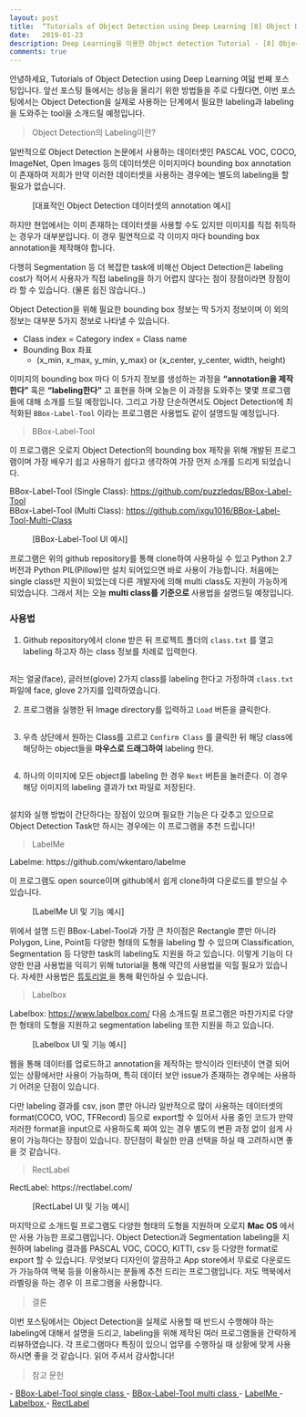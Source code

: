 ```yaml
---
layout: post
title:  “Tutorials of Object Detection using Deep Learning [8] Object Detection Labeling Guide”
date:   2019-01-23
description: Deep Learning을 이용한 Object detection Tutorial - [8] Object Detection Labeling에 대한 설명과 Tool 사용법 등을 소개드립니다.
comments: true
---
```


안녕하세요, Tutorials of Object Detection using Deep Learning 여덟 번째 포스팅입니다. 
앞선 포스팅 들에서는 성능을 올리기 위한 방법들을 주로 다뤘다면, 이번 포스팅에서는 Object Detection을 실제로 사용하는 단계에서 필요한 labeling과 labeling을 도와주는 tool을 소개드릴 예정입니다.  


<blockquote> Object Detection의 Labeling이란? </blockquote>

일반적으로 Object Detection 논문에서 사용하는 데이터셋인 PASCAL VOC, COCO, ImageNet, Open Images 등의 데이터셋은 이미지마다 bounding box annotation이 존재하여 저희가 만약 이러한 데이터셋을 사용하는 경우에는 별도의 labeling을 할 필요가 없습니다. 

<figure>
	<img src="{{ '/assets/img/object_detection_eighth/1.PNG' | prepend: site.baseurl }}" alt=""> 
	<figcaption> [대표적인 Object Detection 데이터셋의 annotation 예시] </figcaption>
</figure> 

하지만 현업에서는 이미 존재하는 데이터셋을 사용할 수도 있지만 이미지를 직접 취득하는 경우가 대부분입니다.
이 경우 필연적으로 각 이미지 마다 bounding box annotation을 제작해야 합니다. 

다행히 Segmentation 등 더 복잡한 task에 비해선 Object Detection은  labeling cost가 적어서 사용자가 직접 labeling을 하기 어렵지 않다는 점이 장점이라면 장점이라 할 수 있습니다. (물론 쉽진 않습니다..)

Object Detection을 위해 필요한 bounding box 정보는 딱 5가지 정보이며 이 외의 정보는 대부분 5가지 정보로 나타낼 수 있습니다.

-	Class index = Category index = Class name
-	Bounding Box 좌표
    - (x_min, x_max, y_min, y_max) or (x_center, y_center, width, height)

이미지의 bounding box 마다 이 5가지 정보를 생성하는 과정을 **“annotation을 제작한다”** 혹은 **“labeling한다”** 고 표현을 하며 오늘은 이 과정을 도와주는 몇몇 프로그램들에 대해 소개를 드릴 예정입니다. 
그리고 가장 단순하면서도 Object Detection에 최적화된 `BBox-Label-Tool` 이라는 프로그램은 사용법도 같이 설명드릴 예정입니다.

<blockquote> BBox-Label-Tool </blockquote>  

이 프로그램은 오로지 Object Detection의 bounding box 제작을 위해 개발된 프로그램이며 가장 배우기 쉽고 사용하기 쉽다고 생각하여 가장 먼저 소개를 드리게 되었습니다.

BBox-Label-Tool (Single Class): https://github.com/puzzledqs/BBox-Label-Tool  
BBox-Label-Tool (Multi Class): https://github.com/jxgu1016/BBox-Label-Tool-Multi-Class

<figure>
	<img src="{{ '/assets/img/object_detection_eighth/2.PNG' | prepend: site.baseurl }}" alt=""> 
	<figcaption> [BBox-Label-Tool UI 예시] </figcaption>
</figure> 

프로그램은 위의 github repository를 통해 clone하여 사용하실 수 있고 Python 2.7 버전과 Python PIL(Pillow)만 설치 되어있으면 바로 사용이 가능합니다. 
처음에는 single class만 지원이 되었는데 다른 개발자에 의해 multi class도 지원이 가능하게 되었습니다. 
그래서 저는 오늘 **multi class를 기준으로** 사용법을 설명드릴 예정입니다.

### 사용법
1.	Github repository에서 clone 받은 뒤 프로젝트 폴더의 `class.txt` 를 열고 labeling 하고자 하는 class 정보를 차례로 입력한다.

<figure>
	<img src="{{ '/assets/img/object_detection_eighth/3.PNG' | prepend: site.baseurl }}" alt=""> 
</figure> 

저는 얼굴(face), 글러브(glove) 2가지 class를 labeling 한다고 가정하여 `class.txt` 파일에 face, glove 2가지를 입력하였습니다.

2.	프로그램을 실행한 뒤 Image directory를 입력하고 `Load` 버튼을 클릭한다.
 
<figure>
	<img src="{{ '/assets/img/object_detection_eighth/4.PNG' | prepend: site.baseurl }}" alt=""> 
</figure> 
 
3.	우측 상단에서 원하는 Class를 고르고 `Confirm Class` 를 클릭한 뒤 해당 class에 해당하는 object들을 **마우스로 드래그하여** labeling 한다.
 
<figure>
	<img src="{{ '/assets/img/object_detection_eighth/5.PNG' | prepend: site.baseurl }}" alt=""> 
</figure>  

4.	하나의 이미지에 모든 object를 labeling 한 경우 `Next` 버튼을 눌러준다. 이 경우 해당 이미지의 labeling 결과가 txt 파일로 저장된다.
 
<figure>
	<img src="{{ '/assets/img/object_detection_eighth/6.PNG' | prepend: site.baseurl }}" alt=""> 
</figure> 

설치와 실행 방법이 간단하다는 장점이 있으며 필요한 기능은 다 갖추고 있으므로 Object Detection Task만 하시는 경우에는 이 프로그램을 추천 드립니다!

<blockquote> LabelMe </blockquote>  
Labelme: https://github.com/wkentaro/labelme

이 프로그램도 open source이며 github에서 쉽게 clone하여 다운로드를 받으실 수 있습니다. 

<figure>
	<img src="{{ '/assets/img/object_detection_eighth/7.PNG' | prepend: site.baseurl }}" alt=""> 
	<figcaption> [LabelMe UI 및 기능 예시] </figcaption>
</figure> 

위에서 설명 드린 BBox-Label-Tool과 가장 큰 차이점은 Rectangle 뿐만 아니라 Polygon, Line, Point등 다양한 형태의 도형을 labeling 할 수 있으며 Classification, Segmentation 등 다양한 task의 labeling도 지원을 하고 있습니다. 
이렇게 기능이 다양한 만큼 사용법을 익히기 위해 tutorial을 통해 약간의 사용법을 익힐 필요가 있습니다. 
자세한 사용법은 
<a href="https://github.com/wkentaro/labelme/tree/master/examples/tutorial" target="_blank"> 튜토리얼 </a>
을 통해 확인하실 수 있습니다.

<blockquote> Labelbox </blockquote>  

Labelbox: https://www.labelbox.com/
다음 소개드릴 프로그램은 마찬가지로 다양한 형태의 도형을 지원하고 segmentation labeling 또한 지원을 하고 있습니다. 

<figure>
	<img src="{{ '/assets/img/object_detection_eighth/8.PNG' | prepend: site.baseurl }}" alt=""> 
	<figcaption> [Labelbox UI 및 기능 예시] </figcaption>
</figure> 

웹을 통해 데이터를 업로드하고 annotation을 제작하는 방식이라 인터넷이 연결 되어있는 상황에서만 사용이 가능하며, 특히 데이터 보안 issue가 존재하는 경우에는 사용하기 어려운 단점이 있습니다. 

다만 labeling 결과를 csv, json 뿐만 아니라 일반적으로 많이 사용하는 데이터셋의 format(COCO, VOC, TFRecord) 등으로 export할 수 있어서 사용 중인 코드가 만약 저러한 format을 input으로 사용하도록 짜여 있는 경우 별도의 변환 과정 없이 쉽게 사용이 가능하다는 장점이 있습니다. 
장단점이 확실한 만큼 선택을 하실 때 고려하시면 좋을 것 같습니다.

<blockquote> RectLabel </blockquote>  
RectLabel: https://rectlabel.com/

<figure>
	<img src="{{ '/assets/img/object_detection_eighth/9.PNG' | prepend: site.baseurl }}" alt=""> 
	<figcaption> [RectLabel UI 및 기능 예시] </figcaption>
</figure> 

마지막으로 소개드릴 프로그램도 다양한 형태의 도형을 지원하며 오로지 **Mac OS** 에서만 사용 가능한 프로그램입니다. 
Object Detection과 Segmentation labeling을 지원하며 labeling 결과를 PASCAL VOC, COCO, KITTI, csv 등 다양한 format로 export 할 수 있습니다. 
무엇보다 디자인이 깔끔하고 App store에서 무료로 다운로드가 가능하여 맥북 등을 이용하시는 분들께 추천 드리는 프로그램입니다. 
저도 맥북에서 라벨링을 하는 경우 이 프로그램을 사용합니다. 

<blockquote> 결론 </blockquote>  
이번 포스팅에서는 Object Detection을 실제로 사용할 때 반드시 수행해야 하는 labeling에 대해서 설명을 드리고, labeling을 위해 제작된 여러 프로그램들을 간략하게 리뷰하였습니다. 
각 프로그램마다 특징이 있으니 업무를 수행하실 때 상황에 맞게 사용하시면 좋을 것 같습니다. 읽어 주셔서 감사합니다!

<blockquote> 참고 문헌 </blockquote>  
- <a href="https://github.com/puzzledqs/BBox-Label-Tool" target="_blank"> BBox-Label-Tool single class </a>  
- <a href="https://github.com/jxgu1016/BBox-Label-Tool-Multi-Class" target="_blank"> BBox-Label-Tool multi class </a>  
- <a href="https://github.com/wkentaro/labelme" target="_blank"> LabelMe </a>  
- <a href="https://www.labelbox.com/" target="_blank"> Labelbox  </a>  
- <a href="https://rectlabel.com/" target="_blank"> RectLabel </a>  
